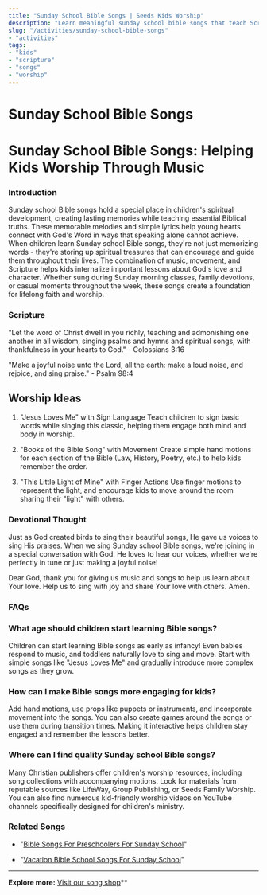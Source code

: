```yaml
---
title: "Sunday School Bible Songs | Seeds Kids Worship"
description: "Learn meaningful sunday school bible songs that teach Scripture through music. Interactive worship resources for kids and families."
slug: "/activities/sunday-school-bible-songs"
- "activities"
tags:
- "kids"
- "scripture"
- "songs"
- "worship"
---
```


# Sunday School Bible Songs

# Sunday School Bible Songs: Helping Kids Worship Through Music

### Introduction
Sunday school Bible songs hold a special place in children's spiritual development, creating lasting memories while teaching essential Biblical truths. These memorable melodies and simple lyrics help young hearts connect with God's Word in ways that speaking alone cannot achieve. When children learn Sunday school Bible songs, they're not just memorizing words - they're storing up spiritual treasures that can encourage and guide them throughout their lives. The combination of music, movement, and Scripture helps kids internalize important lessons about God's love and character. Whether sung during Sunday morning classes, family devotions, or casual moments throughout the week, these songs create a foundation for lifelong faith and worship.

### Scripture
"Let the word of Christ dwell in you richly, teaching and admonishing one another in all wisdom, singing psalms and hymns and spiritual songs, with thankfulness in your hearts to God." - Colossians 3:16

"Make a joyful noise unto the Lord, all the earth: make a loud noise, and rejoice, and sing praise." - Psalm 98:4

## Worship Ideas
1. "Jesus Loves Me" with Sign Language
Teach children to sign basic words while singing this classic, helping them engage both mind and body in worship.

2. "Books of the Bible Song" with Movement
Create simple hand motions for each section of the Bible (Law, History, Poetry, etc.) to help kids remember the order.

3. "This Little Light of Mine" with Finger Actions
Use finger motions to represent the light, and encourage kids to move around the room sharing their "light" with others.

### Devotional Thought
Just as God created birds to sing their beautiful songs, He gave us voices to sing His praises. When we sing Sunday school Bible songs, we're joining in a special conversation with God. He loves to hear our voices, whether we're perfectly in tune or just making a joyful noise! 

Dear God, thank you for giving us music and songs to help us learn about Your love. Help us to sing with joy and share Your love with others. Amen.

### FAQs

### What age should children start learning Bible songs?
Children can start learning Bible songs as early as infancy! Even babies respond to music, and toddlers naturally love to sing and move. Start with simple songs like "Jesus Loves Me" and gradually introduce more complex songs as they grow.

### How can I make Bible songs more engaging for kids?
Add hand motions, use props like puppets or instruments, and incorporate movement into the songs. You can also create games around the songs or use them during transition times. Making it interactive helps children stay engaged and remember the lessons better.

### Where can I find quality Sunday school Bible songs?
Many Christian publishers offer children's worship resources, including song collections with accompanying motions. Look for materials from reputable sources like LifeWay, Group Publishing, or Seeds Family Worship. You can also find numerous kid-friendly worship videos on YouTube channels specifically designed for children's ministry.

### Related Songs

- "[Bible Songs For Preschoolers For Sunday School](/activities/bible-songs-for-preschoolers-for-sunday-school/)"

- "[Vacation Bible School Songs For Sunday School](/activities/vacation-bible-school-songs-for-sunday-school/)"

---

**Explore more:** [Visit our song shop](https://seedskidsworship.com/shop)**

<!-- Schema Markup -->
<script type="application/ld+json">
{
  "@context": "https://schema.org",
  "@type": "MusicRecording",
  "name": "Sunday School Bible Songs",
  "byArtist": {
    "@type": "MusicGroup",
    "name": "Seeds Kids Worship"
  },
  "isFamilyFriendly": true,
  "url": "https://seedskidsworship.com/activities/sunday-school-bible-songs/"
}
</script>
